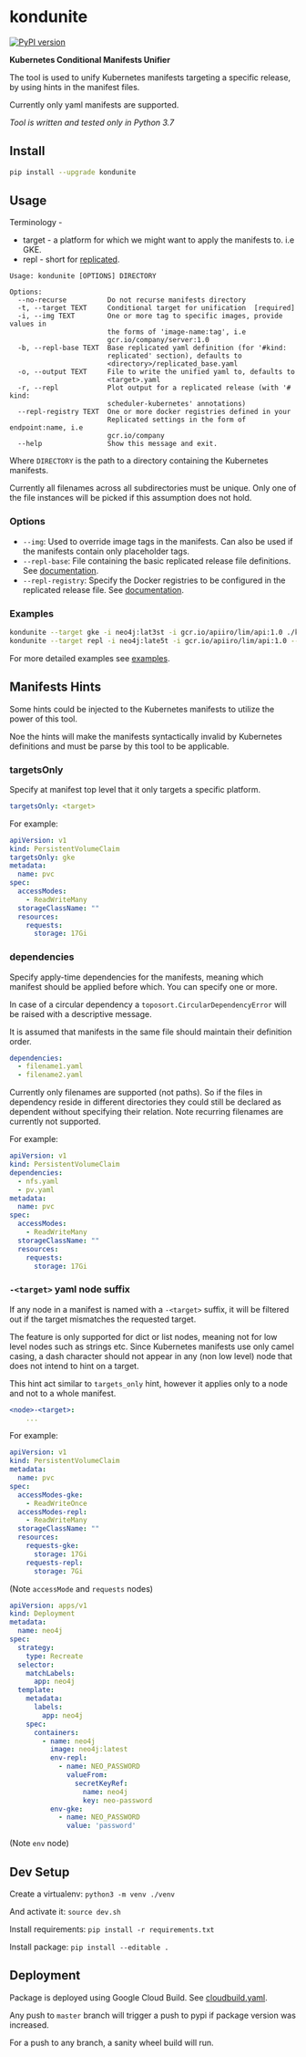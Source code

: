# kondunite

[![PyPI version](https://badge.fury.io/py/kondunite.svg)](https://badge.fury.io/py/kondunite)

**Kubernetes Conditional Manifests Unifier**

The tool is used to unify Kubernetes manifests targeting a specific release, by using hints in the manifest files.

Currently only yaml manifests are supported.

*Tool is written and tested only in Python 3.7*

## Install

```bash
pip install --upgrade kondunite
```

## Usage

Terminology - 
* target - a platform for which we might want to apply the manifests to. i.e GKE.
* repl - short for [replicated](https://help.replicated.com/).

```text
Usage: kondunite [OPTIONS] DIRECTORY

Options:
  --no-recurse          Do not recurse manifests directory
  -t, --target TEXT     Conditional target for unification  [required]
  -i, --img TEXT        One or more tag to specific images, provide values in
                        the forms of 'image-name:tag', i.e
                        gcr.io/company/server:1.0
  -b, --repl-base TEXT  Base replicated yaml definition (for '#kind:
                        replicated' section), defaults to
                        <directory>/replicated_base.yaml
  -o, --output TEXT     File to write the unified yaml to, defaults to
                        <target>.yaml
  -r, --repl            Plot output for a replicated release (with '# kind:
                        scheduler-kubernetes' annotations)
  --repl-registry TEXT  One or more docker registries defined in your
                        Replicated settings in the form of endpoint:name, i.e
                        gcr.io/company
  --help                Show this message and exit.
```

Where `DIRECTORY` is the path to a directory containing the Kubernetes manifests.

Currently all filenames across all subdirectories must be unique. Only one of the file instances will be picked if this assumption does not hold.

### Options

* `--img`: Used to override image tags in the manifests. Can also be used if the manifests contain only placeholder tags.
* `--repl-base`: File containing the basic replicated release file definitions. See [documentation](https://help.replicated.com/docs/kubernetes/packaging-an-application/yaml-format/).
* `--repl-registry`: Specify the Docker registries to be configured in the replicated release file. See [documentation](https://help.replicated.com/docs/kubernetes/getting-started/docker-registries/).

### Examples

```bash
kondunite --target gke -i neo4j:lat3st -i gcr.io/apiiro/lim/api:1.0 ./k8s
kondunite --target repl -i neo4j:late5t -i gcr.io/apiiro/lim/api:1.0 --repl --repl-registry gcr.io/apiiro ./k8s
```

For more detailed examples see [examples](https://github.com/apiiro/kondunite/tree/master/examples).

## Manifests Hints

Some hints could be injected to the Kubernetes manifests to utilize the power of this tool.

Noe the hints will make the manifests syntactically invalid by Kubernetes definitions and must be parse by this tool to be applicable.

### targetsOnly

Specify at manifest top level that it only targets a specific platform.

```yaml
targetsOnly: <target>
```

For example:

```yaml
apiVersion: v1
kind: PersistentVolumeClaim
targetsOnly: gke
metadata:
  name: pvc
spec:
  accessModes:
    - ReadWriteMany
  storageClassName: ""
  resources:
    requests:
      storage: 17Gi
```

### dependencies

Specify apply-time dependencies for the manifests, meaning which manifest should be applied before which. You can specify one or more.

In case of a circular dependency a `toposort.CircularDependencyError` will be raised with a descriptive message.

It is assumed that manifests in the same file should maintain their definition order.

```yaml
dependencies:
  - filename1.yaml
  - filename2.yaml
```

Currently only filenames are supported (not paths). So if the files in dependency reside in different directories they could still be declared as dependent without specifying their relation. Note recurring filenames are currently not supported. 

For example:

```yaml
apiVersion: v1
kind: PersistentVolumeClaim
dependencies:
  - nfs.yaml
  - pv.yaml
metadata:
  name: pvc
spec:
  accessModes:
    - ReadWriteMany
  storageClassName: ""
  resources:
    requests:
      storage: 17Gi
```

### `-<target>` yaml node suffix

If any node in a manifest is named with a `-<target>` suffix, it will be filtered out if the target mismatches the requested target.

The feature is only supported for dict or list nodes, meaning not for low level nodes such as strings etc.
Since Kubernetes manifests use only camel casing, a dash character should not appear in any (non low level) node that does not intend to hint on a target.

This hint act similar to `targets_only` hint, however it applies only to a node and not to a whole manifest.

```yaml
<node>-<target>:
    ...
```

For example:

```yaml
apiVersion: v1
kind: PersistentVolumeClaim
metadata:
  name: pvc
spec:
  accessModes-gke:
    - ReadWriteOnce
  accessModes-repl:
    - ReadWriteMany
  storageClassName: ""
  resources:
    requests-gke:
      storage: 17Gi
    requests-repl:
      storage: 7Gi
```

(Note `accessMode` and `requests` nodes)

```yaml
apiVersion: apps/v1
kind: Deployment
metadata:
  name: neo4j
spec:
  strategy:
    type: Recreate
  selector:
    matchLabels:
      app: neo4j
  template:
    metadata:
      labels:
        app: neo4j
    spec:
      containers:
        - name: neo4j
          image: neo4j:latest
          env-repl:
            - name: NEO_PASSWORD
              valueFrom:
                secretKeyRef:
                  name: neo4j
                  key: neo-password
          env-gke:
            - name: NEO_PASSWORD
              value: 'password'
```

(Note `env` node)

## Dev Setup

Create a virtualenv: `python3 -m venv ./venv`

And activate it: `source dev.sh`

Install requirements: `pip install -r requirements.txt`

Install package: `pip install --editable .`

## Deployment

Package is deployed using Google Cloud Build. See [cloudbuild.yaml](https://github.com/apiiro/kondunite/tree/master/cloudbuild.yaml).

Any push to `master` branch will trigger a push to pypi if package version was increased.

For a push to any branch, a sanity wheel build will run. 
